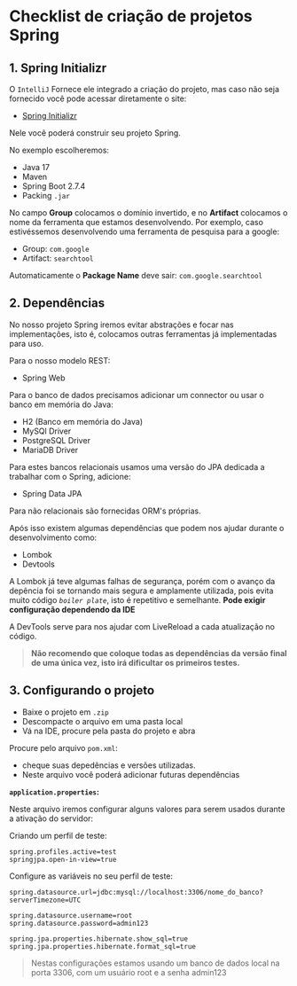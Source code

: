 # Checklist de criação de projetos Spring

## 1. Spring Initializr

O `IntelliJ` Fornece ele integrado a criação do projeto, mas caso não seja fornecido você pode acessar diretamente o site:

* [Spring Initializr](https://start.spring.io)

Nele você poderá construir seu projeto Spring.

No exemplo escolheremos:

* Java 17
* Maven 
* Spring Boot 2.7.4
* Packing `.jar`
  
No campo **Group** colocamos o domínio invertido, e no **Artifact** colocamos o nome da ferramenta que estamos desenvolvendo. Por exemplo, caso estivéssemos desenvolvendo uma ferramenta de pesquisa para a google:

* Group: `com.google`
* Artifact: `searchtool`

Automaticamente o **Package Name** deve sair: `com.google.searchtool`

## 2. Dependências

No nosso projeto Spring iremos evitar abstrações e focar nas implementações, isto é, colocamos outras ferramentas já implementadas para uso.

Para o nosso modelo REST:

* Spring Web

Para o banco de dados precisamos adicionar um connector ou usar o banco em memória do Java:

* H2 (Banco em memória do Java)
* MySQl Driver
* PostgreSQL Driver
* MariaDB Driver

Para estes bancos relacionais usamos uma versão do JPA dedicada a trabalhar com o Spring, adicione:

* Spring Data JPA

Para não relacionais são fornecidas ORM's próprias.

Após isso existem algumas dependências que podem nos ajudar durante o desenvolvimento como:

* Lombok
* Devtools

A Lombok já teve algumas falhas de segurança, porém com o avanço da depência foi se tornando mais segura e amplamente utilizada, pois evita muito código *`boiler plate`*, isto é repetitivo e semelhante. **Pode exigir configuração dependendo da IDE**

A DevTools serve para nos ajudar com LiveReload a cada atualização no código.

> **Não recomendo que coloque todas as dependências da versão final de uma única vez, isto irá dificultar os primeiros testes.**

## 3. Configurando o projeto

* Baixe o projeto em `.zip`
* Descompacte o arquivo em uma pasta local
* Vá na IDE, procure pela pasta do projeto e abra

Procure pelo arquivo `pom.xml`:
* cheque suas depedências e versões utilizadas.
* Neste arquivo você poderá adicionar futuras dependências

**`application.properties`:**

Neste arquivo iremos configurar alguns valores para serem usados durante a ativação do servidor:

Criando um perfil de teste:

```
spring.profiles.active=test
springjpa.open-in-view=true
```

Configure as variáveis no seu perfil de teste:

```
spring.datasource.url=jdbc:mysql://localhost:3306/nome_do_banco?serverTimezone=UTC

spring.datasource.username=root
spring.datasource.password=admin123
 
spring.jpa.properties.hibernate.show_sql=true
spring.jpa.properties.hibernate.format_sql=true
```

> Nestas configurações estamos usando um banco de dados local na porta 3306, com um usuário root e a senha admin123

